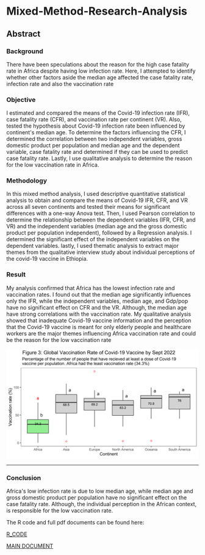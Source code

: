 # Mixed-Method-Research-Analysis
## Abstract
### Background
There have been speculations about the reason for the high case fatality rate in Africa despite having low infection rate. Here, I attempted to identify whether other factors aside the median age affected the case fatality rate, infection rate and also the vaccination rate

### Objective
I estimated and compared the means of the Covid-19 infection rate (IFR), case fatality rate (CFR), and vaccination rate per continent (VR). Also, tested the hypothesis about Covid-19 infection rate been influenced by continent's median age. To determine the factors influencing the CFR, I determined the correlation between two independent variables, gross domestic product per population and median age and the dependent variable, case fatality rate and determined if they can be used to predict case fatality rate. Lastly, I use qualitative analysis to determine the reason for the low vaccination rate in Africa.
 
 
### Methodology
In this mixed method analysis, I used descriptive quantitative statistical analysis to obtain and compare the means of  Covid-19 IFR, CFR, and VR across all seven continents and tested their means for significant differences with a one-way Anova test. Then, I used Pearson correlation to determine the relationship between the dependent variables (IFR, CFR, and VR) and the independent variables (median age and the gross domestic product per population independent), followed by a Regression analysis. I determined the significant effect of the independent variables on the dependent variables. lastly, I used thematic analysis to extract major themes from the qualitative interview study about individual perceptions of the covid-19 vaccine in Ethiopia. 

### Result
My analysis confirmed that Africa has the lowest infection rate and vaccination rates. I found out that the median age significantly influences only the IFR, while the independent variables, median age, and Gdp/pop have no significant effect on CFR and the VR. Although, the median age have strong correlations with the vaccination rate. My qualitative analysis showed that inadequate Covid-19 vaccine information and the perception that the Covid-19 vaccine is meant for only elderly people and healthcare workers are the major themes influencing Africa vaccination rate and could be the reason for the low vaccination rate

![image](https://github.com/olusolaolagunju/Mixed-Method-Research-Analysis/blob/main/images/boxplot_VR.png)

---

### Conclusion 
Africa's low infection rate is due to low median age, while median age and gross domestic product per population have no significant effect on the case fatality rate. Although, the individual perception in the African context, is responsible for the low vaccination rate.

The R code and full pdf documents can be found here: 

[R_CODE](https://github.com/olusolaolagunju/Mixed-Method-Research-Analysis/blob/main/R_code_quantitative_covid_19.R)

[MAIN DOCUMENT]()
